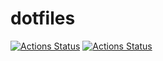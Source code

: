 # dotfiles

[![Actions Status](https://github.com/tsushiy/dotfiles/workflows/Ubuntu/badge.svg)](https://github.com/tsushiy/dotfiles/actions)
[![Actions Status](https://github.com/tsushiy/dotfiles/workflows/macOS/badge.svg)](https://github.com/tsushiy/dotfiles/actions)
